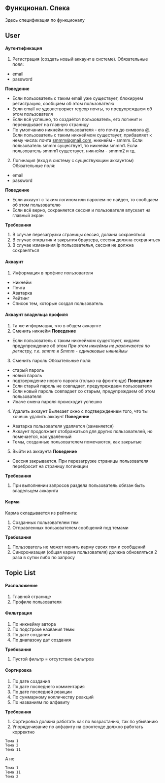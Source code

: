 ## Функционал. Спека
Здесь спецификация по функционалу

## User

#### Аутентификация
1) Регистрация (создать новый аккаунт в системе).
Обязательные поля:
- email
- password

**Поведение**
- Если пользователь с таким email уже существует, блокируем регистрацию, сообщаем об этом пользователю
- Если email не удовлетворяет regexp почты, то предупреждаем об этом пользователя
- Если всё успешно, то создаётся пользователь, его логинит и перекидывает на главную страницу
- По умолчанию никнейм пользователя - его почта до символа @. Если пользователь с таким никнеймом существует, прибавляет к нему числа: почта smmm@gmail.com, никнейм - smmm. Если пользователь smmm существует, то никнейм smmm1. Если пользователь smmm1 существует, никнейм - smmm2 и тд.

2) Логинация (вход в систему с существующим аккаунтом)
Обязательные поля:
- email
- password

**Поведение**
- Если аккаунт с таким логином или паролем не найден, то сообщаем об этом пользователю
- Если всё верно, сохраняется сессия и пользователя впускает на главный экран

**Требования**
1) В случае перезагрузки страницы сессия, должна сохраняться
2) В случае открытия и закрытия браузера, сессия должна сохраняться
3) В случае изменения ip пользователья, сессия не должна сохраняться

#### Аккаунт
1) Информация в профиле пользователя
- Никнейм
- Почта
- Аватарка
- Рейтинг
- Список тем, которые создал пользователь

#### Аккаунт владельца профиля
1) Та же информация, что в общем аккаунте
2) Сменить никнейм
**Поведение**
- Если пользователь с таким никнеймом существует, кидаем предупреждение об этом
*При этом никеймы не различаются по регистру, т.е. smmm и Smmm - одинаковые никнеймы*
3) Сменить пароль
Обязательные поля:
- старый пароль
- новый пароль
- подтверждение нового пароля (только на фронтенде)
**Поведение**
- Если старый пароль не совпадает, предупреждаем пользователя
- Если новый пароль совпадает со старым, предупреждаем об этом пользователя
- Иначе смена пароля происходит успешно
4) Удалить аккаунт
Вылезает окно с подтверждением того, что ты хочешь удалить аккаунт
**Поведение**
- Аватарка пользователя удаляется (заменяется)
- Аккаунт продолжает отображаться для других пользователей, но помечается, как удалённый
- Темы, созданные пользователем помечаются, как закрытые

5) Выйти из аккаунта
**Поведение**
- Сессия закрывается. При перезагрузке страницы пользователя перебросит на страницу логинации

**Требования**
1) При выполнении запросов раздела пользователь обязан быть владельцем аккаунта

#### Карма
Карма складывается из рейтинга:
1) Созданных пользователем тем
2) Отправленных пользователем сообщений под темами

**Требования**
1) Пользователь не может менять карму своих тем и сообщений
2) Синхронизация (общая карма пользователя) должна обновляться 2 раза в сутки либо по запросу

## Topic List

#### Расположение
1) Главной странице
2) Профиле пользователя

#### Фильтрация
1) По никнейму автора
2) По подстроке названия темы
3) По дате создания
4) По диапазону дат создания

**Требования**
1) Пустой фильтр = отсутствие фильтров

#### Сортировка
1) По дате создания
2) По дате последнего комментария
3) По дате последней реакции
4) По суммарному колличеству реакций
5) По названиям по алфавиту

**Требования**
1) Сортировка должна работать как по возрастанию, так по убыванию
1) Упорядочивание по алфавиту на фронтенде должно работать корректно
```
Тема 1
Тема 2
Тема 11
```
А не
```
Тема 1
Тема 11
Тема 2
```
